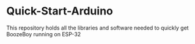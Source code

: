 # Quick-Start-Arduino
This repository holds all the libraries and software needed to quickly get BoozeBoy running on ESP-32
